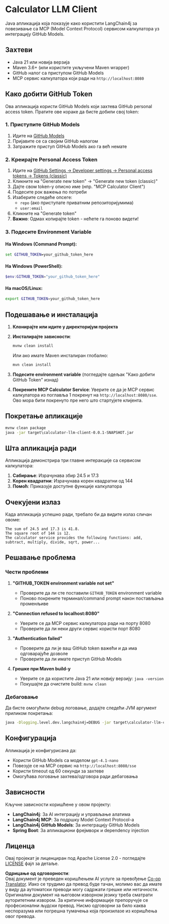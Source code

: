 <!--
CO_OP_TRANSLATOR_METADATA:
{
  "original_hash": "ac2459c0d5cc823922e3d9240a95028c",
  "translation_date": "2025-07-13T19:13:23+00:00",
  "source_file": "03-GettingStarted/03-llm-client/solution/java/README.md",
  "language_code": "sr"
}
-->
# Calculator LLM Client

Java апликација која показује како користити LangChain4j за повезивање са MCP (Model Context Protocol) сервисом калкулатора уз интеграцију GitHub Models.

## Захтеви

- Java 21 или новија верзија
- Maven 3.6+ (или користите укључени Maven wrapper)
- GitHub налог са приступом GitHub Models
- MCP сервис калкулатора који ради на `http://localhost:8080`

## Како добити GitHub Token

Ова апликација користи GitHub Models који захтева GitHub personal access token. Пратите ове кораке да бисте добили свој token:

### 1. Приступите GitHub Models
1. Идите на [GitHub Models](https://github.com/marketplace/models)
2. Пријавите се са својим GitHub налогом
3. Затражите приступ GitHub Models ако га већ немате

### 2. Креирајте Personal Access Token
1. Идите на [GitHub Settings → Developer settings → Personal access tokens → Tokens (classic)](https://github.com/settings/tokens)
2. Кликните на "Generate new token" → "Generate new token (classic)"
3. Дајте свом token-у описно име (нпр. "MCP Calculator Client")
4. Подесите рок важења по потреби
5. Изаберите следеће опсеге:
   - `repo` (ако приступате приватним репозиторијумима)
   - `user:email`
6. Кликните на "Generate token"
7. **Важно**: Одмах копирајте token - нећете га поново видети!

### 3. Подесите Environment Variable

#### На Windows (Command Prompt):
```cmd
set GITHUB_TOKEN=your_github_token_here
```

#### На Windows (PowerShell):
```powershell
$env:GITHUB_TOKEN="your_github_token_here"
```

#### На macOS/Linux:
```bash
export GITHUB_TOKEN=your_github_token_here
```

## Подешавање и инсталација

1. **Клонирајте или идите у директоријум пројекта**

2. **Инсталирајте зависности**:
   ```cmd
   mvnw clean install
   ```
   Или ако имате Maven инсталиран глобално:
   ```cmd
   mvn clean install
   ```

3. **Подесите environment variable** (погледајте одељак "Како добити GitHub Token" изнад)

4. **Покрените MCP Calculator Service**:
   Уверите се да је MCP сервис калкулатора из поглавља 1 покренут на `http://localhost:8080/sse`. Ово мора бити покренуто пре него што стартујете клијента.

## Покретање апликације

```cmd
mvnw clean package
java -jar target\calculator-llm-client-0.0.1-SNAPSHOT.jar
```

## Шта апликација ради

Апликација демонстрира три главне интеракције са сервисом калкулатора:

1. **Сабирање**: Израчунава збир 24.5 и 17.3
2. **Корен квадратни**: Израчунава корен квадратни од 144
3. **Помоћ**: Приказује доступне функције калкулатора

## Очекујени излаз

Када апликација успешно ради, требало би да видите излаз сличан овоме:

```
The sum of 24.5 and 17.3 is 41.8.
The square root of 144 is 12.
The calculator service provides the following functions: add, subtract, multiply, divide, sqrt, power...
```

## Решавање проблема

### Чести проблеми

1. **"GITHUB_TOKEN environment variable not set"**
   - Проверите да ли сте поставили `GITHUB_TOKEN` environment variable
   - Поново покрените терминал/command prompt након постављања променљиве

2. **"Connection refused to localhost:8080"**
   - Уверите се да MCP сервис калкулатора ради на порту 8080
   - Проверите да ли неки други сервис користи порт 8080

3. **"Authentication failed"**
   - Проверите да ли је ваш GitHub token важећи и да има одговарајуће дозволе
   - Проверите да ли имате приступ GitHub Models

4. **Грешке при Maven build-у**
   - Уверите се да користите Java 21 или новију верзију: `java -version`
   - Покушајте да очистите build: `mvnw clean`

### Дебаговање

Да бисте омогућили debug логовање, додајте следећи JVM аргумент приликом покретања:
```cmd
java -Dlogging.level.dev.langchain4j=DEBUG -jar target\calculator-llm-client-0.0.1-SNAPSHOT.jar
```

## Конфигурација

Апликација је конфигурисана да:
- Користи GitHub Models са моделом `gpt-4.1-nano`
- Повезује се на MCP сервис на `http://localhost:8080/sse`
- Користи timeout од 60 секунди за захтеве
- Омогућава логовање захтева/одговора ради дебаговања

## Зависности

Кључне зависности коришћене у овом пројекту:
- **LangChain4j**: За AI интеграцију и управљање алатима
- **LangChain4j MCP**: За подршку Model Context Protocol-а
- **LangChain4j GitHub Models**: За интеграцију GitHub Models
- **Spring Boot**: За апликациони фрејмворк и dependency injection

## Лиценца

Овај пројекат је лиценциран под Apache License 2.0 - погледајте [LICENSE](../../../../../../03-GettingStarted/03-llm-client/solution/java/LICENSE) фајл за детаље.

**Одрицање од одговорности**:  
Овај документ је преведен коришћењем AI услуге за превођење [Co-op Translator](https://github.com/Azure/co-op-translator). Иако се трудимо да превод буде тачан, молимо вас да имате у виду да аутоматски преводи могу садржати грешке или нетачности. Оригинални документ на његовом изворном језику треба сматрати ауторитетним извором. За критичне информације препоручује се професионални људски превод. Нисмо одговорни за било каква неспоразума или погрешна тумачења која произилазе из коришћења овог превода.